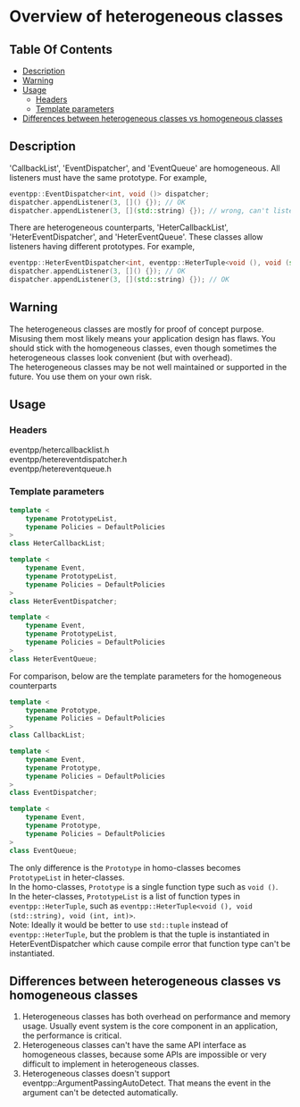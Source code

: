 # Overview of heterogeneous classes
<!--begintoc-->
## Table Of Contents

* [Description](#a2_1)
* [Warning](#a2_2)
* [Usage](#a2_3)
  * [Headers](#a3_1)
  * [Template parameters](#a3_2)
* [Differences between heterogeneous classes vs homogeneous classes](#a2_4)
<!--endtoc-->

<a id="a2_1"></a>
## Description

'CallbackList', 'EventDispatcher', and 'EventQueue' are homogeneous. All listeners must have the same prototype. For example,

```c++
eventpp::EventDispatcher<int, void ()> dispatcher;
dispatcher.appendListener(3, []() {}); // OK
dispatcher.appendListener(3, [](std::string) {}); // wrong, can't listen for void(std::string)
```

There are heterogeneous counterparts, 'HeterCallbackList', 'HeterEventDispatcher', and 'HeterEventQueue'. These classes allow listeners having different prototypes. For example,

```c++
eventpp::HeterEventDispatcher<int, eventpp::HeterTuple<void (), void (std::string)> > dispatcher;
dispatcher.appendListener(3, []() {}); // OK
dispatcher.appendListener(3, [](std::string) {}); // OK
```

<a id="a2_2"></a>
## Warning

The heterogeneous classes are mostly for proof of concept purpose. Misusing them most likely means your application design has flaws.
You should stick with the homogeneous classes, even though sometimes the heterogeneous classes look convenient (but with overhead).  
The heterogeneous classes may be not well maintained or supported in the future. You use them on your own risk.

<a id="a2_3"></a>
## Usage

<a id="a3_1"></a>
### Headers

eventpp/hetercallbacklist.h  
eventpp/hetereventdispatcher.h  
eventpp/hetereventqueue.h  

<a id="a3_2"></a>
### Template parameters

```c++
template <
    typename PrototypeList,
    typename Policies = DefaultPolicies
>
class HeterCallbackList;

template <
    typename Event,
    typename PrototypeList,
    typename Policies = DefaultPolicies
>
class HeterEventDispatcher;

template <
    typename Event,
    typename PrototypeList,
    typename Policies = DefaultPolicies
>
class HeterEventQueue;
```

For comparison, below are the template parameters for the homogeneous counterparts

```c++
template <
    typename Prototype,
    typename Policies = DefaultPolicies
>
class CallbackList;

template <
    typename Event,
    typename Prototype,
    typename Policies = DefaultPolicies
>
class EventDispatcher;

template <
    typename Event,
    typename Prototype,
    typename Policies = DefaultPolicies
>
class EventQueue;
```

The only difference is the `Prototype` in homo-classes becomes `PrototypeList` in heter-classes.  
In the homo-classes, `Prototype` is a single function type such as `void ()`.  
In the heter-classes, `PrototypeList` is a list of function types in `eventpp::HeterTuple`, such as `eventpp::HeterTuple<void (), void (std::string), void (int, int)>`.  
Note: Ideally it would be better to use `std::tuple` instead of `eventpp::HeterTuple`, but the problem is that the tuple is instantiated in HeterEventDispatcher which cause compile error that function type can't be instantiated.

<a id="a2_4"></a>
## Differences between heterogeneous classes vs homogeneous classes

1. Heterogeneous classes has both overhead on performance and memory usage. Usually event system is the core component in an application, the performance is critical.  
2. Heterogeneous classes can't have the same API interface as homogeneous classes, because some APIs are impossible or very difficult to implement in heterogeneous classes.  
3. Heterogeneous classes doesn't support eventpp::ArgumentPassingAutoDetect. That means the event in the argument can't be detected automatically.  
